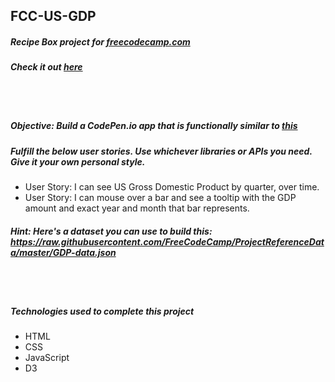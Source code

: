 ## FCC-US-GDP
##### Recipe Box project for [freecodecamp.com](https://www.freecodecamp.com/challenges/visualize-data-with-a-bar-chart)
##### Check it out [here](https://mot01.github.io/FCC-US-GDP/)

<br/>
<br/>

##### Objective: Build a CodePen.io app that is functionally similar to [this](https://codepen.io/FreeCodeCamp/full/vGjLVZ)
##### Fulfill the below user stories. Use whichever libraries or APIs you need. Give it your own personal style.
- User Story: I can see US Gross Domestic Product by quarter, over time.
- User Story: I can mouse over a bar and see a tooltip with the GDP amount and exact year and month that bar represents.

##### Hint: Here's a dataset you can use to build this: https://raw.githubusercontent.com/FreeCodeCamp/ProjectReferenceData/master/GDP-data.json

<br/>
<br/>

##### Technologies used to complete this project
- HTML
- CSS
- JavaScript
- D3
